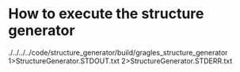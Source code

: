 # How to execute the structure generator

./../../../code/structure_generator/build/gragles_structure_generator 1>StructureGenerator.STDOUT.txt 2>StructureGenerator.STDERR.txt

